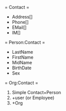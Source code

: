 = Contact =
* Address[]
* Phone[]
* EMail[]
* IM[]

= Person:Contact =
* LastName
* FirstName
* MidName
* BirthDate
* Sex

= Org:Contact =

1. Simple Contact+Person
2. +user (or Employee)
3. +Org
